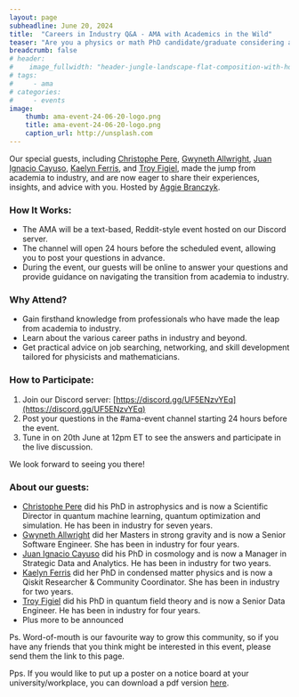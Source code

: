 ```yaml
---
layout: page
subheadline: June 20, 2024
title:  "Careers in Industry Q&A - AMA with Academics in the Wild"
teaser: "Are you a physics or math PhD candidate/graduate considering a career outside academia? Join us for this AMA (Ask Me Anything) hosted by Academics in the Wild."
breadcrumb: false
# header:
#    image_fullwidth: "header-jungle-landscape-flat-composition-with-horizontal-view-tropical-flowers-exotic-plants-animals-with-b.jpg"
# tags:
#     - ama
# categories:
#     - events
image:
    thumb: ama-event-24-06-20-logo.png
    title: ama-event-24-06-20-logo.png
    caption_url: http://unsplash.com
---
```

Our special guests, including [Christophe Pere](https://www.linkedin.com/in/phdchristophepere/), [Gwyneth Allwright](https://www.linkedin.com/in/gwynethallwright/), [Juan Ignacio Cayuso](https://www.linkedin.com/in/juan-ignacio-cayuso-2565a9206/), [Kaelyn Ferris](https://www.linkedin.com/in/kaelyn-ferris/), and [Troy Figiel](https://www.linkedin.com/in/troyfigiel/), made the jump from academia to industry, and are now eager to share their experiences, insights, and advice with you. Hosted by [Aggie Branczyk](https://www.linkedin.com/in/agata-branczyk/).

### How It Works:

- The AMA will be a text-based, Reddit-style event hosted on our Discord server.
- The channel will open 24 hours before the scheduled event, allowing you to post your questions in advance.
- During the event, our guests will be online to answer your questions and provide guidance on navigating the transition from academia to industry.

### Why Attend?

- Gain firsthand knowledge from professionals who have made the leap from academia to industry.
- Learn about the various career paths in industry and beyond.
- Get practical advice on job searching, networking, and skill development tailored for physicists and mathematicians.

### How to Participate:

1. Join our Discord server: [https://discord.gg/UF5ENzvYEq](https://discord.gg/UF5ENzvYEq)
2. Post your questions in the #ama-event channel starting 24 hours before the event.
3. Tune in on 20th June at 12pm ET to see the answers and participate in the live discussion.

We look forward to seeing you there!

### About our guests:

- [Christophe Pere](https://www.linkedin.com/in/phdchristophepere/) did his PhD in astrophysics and is now a Scientific Director in quantum machine learning, quantum optimization and simulation. He has been in industry for seven years.
- [Gwyneth Allwright](https://www.linkedin.com/in/gwynethallwright/) did her Masters in strong gravity and is now a Senior Software Engineer. She has been in industry for four years.
- [Juan Ignacio Cayuso](https://www.linkedin.com/in/juan-ignacio-cayuso-2565a9206/) did his PhD in cosmology and is now a Manager in Strategic Data and Analytics. He has been in industry for two years.
- [Kaelyn Ferris](https://www.linkedin.com/in/kaelyn-ferris/) did her PhD in condensed matter physics and is now a Qiskit Researcher & Community Coordinator. She has been in industry for two years.
- [Troy Figiel](https://www.linkedin.com/in/troyfigiel/) did his PhD in quantum field theory and is now a Senior Data Engineer. He has been in industry for four years.
- Plus more to be announced

Ps. Word-of-mouth is our favourite way to grow this community, so if you have any friends that you think might be interested in this event, please send them the link to this page.

Pps. If you would like to put up a poster on a notice board at your university/workplace, you can download a pdf version [here](https://academicsinthewild.com/events/ama-event-24-06-20-poster.pdf).